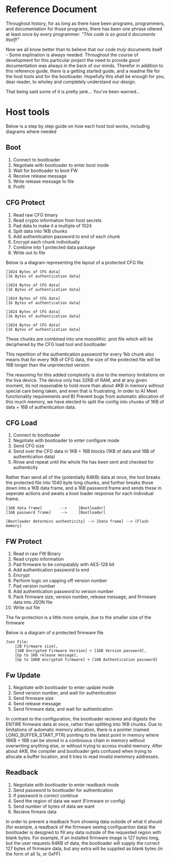 # Reference Document
Throughout history, for as long as there have been programs, programmers, and documentation for those programs, there has been one phrase uttered at least once by every programmer: *"This code is so good it documents itself!"*

Now we all know better than to believe that our code *truly* documents itself - Some explination is always needed. Throughout the course of development for this particular project the need to provide *good* documentation was always in the back of our minds. Therefor in addition to this reference guide, there is a getting started guide, and a readme file for the host tools and for the bootloader. Hopefully this shall be enough for you, dear reader, to wholey and completely understand our design.  

That being said some of it is pretty jank... You've been warned...

# Host tools

Below is a step by step guide on how each host tool works, including diagrams where needed

## Boot
1. Connect to bootloader
2. Negotiate with bootloader to enter boot mode
3. Wait for bootloader to boot FW
4. Receive release message
5. Write release message to file
6. Profit

## CFG Protect
1. Read raw CFG binary
2. Read crypto information from host secrets
3. Pad data to make it a multiple of 1024
4. Split data into 1KB chunks
5. Add authentication password to end of each chunk
6. Encrypt each chunk individually
7. Combine into 1 protected data package
8. Write out to file

Below is a diagram representing the layout of a protected CFG file.

```
[1024 Bytes of CFG data]
[16 Bytes of authentication data]

[1024 Bytes of CFG data]
[16 Bytes of authentication data]

[1024 Bytes of CFG data]
[16 Bytes of authentication data]

[1024 Bytes of CFG data]
[16 Bytes of authentication data]

[1024 Bytes of CFG data]
[16 Bytes of authentication data]
```

These chunks are combined into one monolithic .prot file which will be deciphered by the CFG load tool and bootloader

This repetition of the authentication password for every 1kb chunk also means that for every 1KB of CFG data, the size of the protected file will be 16B longer than the unprotected version.

The reasoning for this added complexity is due to the memory limitations on the tiva device. The device only has 32KB of RAM, and at any given moment, its not reasonable to hold more than about 4KB in memory without special care being taken, and even that is frustrating. In order to A) Meet functionality requirements and B) Prevent bugs from automatic allocation of this much memory, we have elected to split the config into chunks of 1KB of data + 16B of authentication data.  

## CFG Load
1. Connect to bootloader
2. Negotiate with bootloader to enter configure mode
3. Send CFG size
4. Send over the CFG data in 1KB + 16B blocks (1KB of data and 16B of authentication data)
5. Rinse and repeat until the whole file has been sent and checked for authenticity

Rather than send all of the (potentially 64KB) data at once, the tool breaks the protected file into 1040 byte long chunks, and further breaks those down into a 1KB data frame, and a 16B password frame and sends these in seperate actions and awaits a boot loader response for each individual frame. 

```
[1KB data frame]        -->     [Bootloader]
[16B password frame]    -->     [Bootloader]

[Bootloader determins authenticity] --> [Data frame] --> [Flash memory]
```

## FW Protect
1. Read in raw FW Binary
2. Read crypto information
3. Pad firmware to be compatably with AES-128 bit
4. Add authentication password to end
5. Encrypt
6. Perform logic on capping off version number
7. Pad version number
8. Add authentication password to version number
9. Pack firmware size, version number, release message, and firmware data into JSON file
10. Write out file

The fw protection is a little more simple, due to the smaller size of the firmware

Below is a diagram of a protected firmware file

```
Json File:
    [2B Firmware size],
    [16B Encrypted Firmware Version] + [16B Version password],
    [Up to 1KB release message],
    [Up to 16KB encrypted firmware] + [16B Authentication password]
```

## Fw Update
1. Negotiate with bootloader to enter update mode
2. Send version number, and wait for authentication
3. Send firmware size
4. Send release message
5. Send firmware data, and wait for authentication

In contrast to the configuration, the bootloader recieves and digests the ENTIRE firmware data at once, rather than splitting into 1KB chunks. Due to limitations of automatic memory allocation, there is a pointer (named LONG_BUFFER_START_PTR) pointing to the latest point in memory where 16KB + 16B can be stored in a continuous chain in memory without overwriting anything else, or without trying to access invalid memory. After about 4KB, the compiler and bootloader gets confused when trying to allocate a buffer location, and it tries to read invalid memmory addresses. 

## Readback
1. Negotiate with bootloader to enter readback mode
2. Send password to bootloader for authentication
3. If password is correct continue
4. Send the region of data we want (Firmware or config)
5. Send number of bytes of data we want
6. Recieve firmare data 

In order to prevent a readback from showing data outside of what it should (for example, a readback of the firmware seeing configuartion data) the bootloader is designed to fill any data outside of the requested region with blank bytes. For example, if an installed firmware image is 127 bytes long, but the user requests 64KB of data, the bootloader will supply the correct 127 bytes of firmware data, but any extra will be supplied as blank bytes (in the form of all 1s, or 0xFF)

